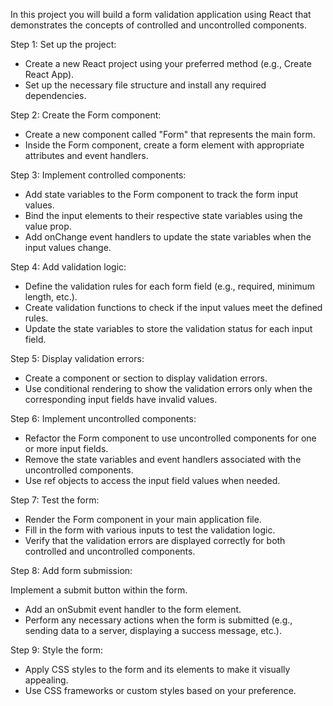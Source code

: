 
In this project you will build a
form validation application using
React that demonstrates the concepts of
controlled and uncontrolled components.

Step 1: Set up the project:

- Create a new React project using your
preferred method (e.g., Create React App).
- Set up the necessary file structure and
install any required dependencies.

Step 2: Create the Form component:

- Create a new component called "Form"
that represents the main form.
- Inside the Form component, create a
form element with appropriate
attributes and event handlers.

Step 3: Implement controlled components:

- Add state variables to the
Form component to track the form
input values.
- Bind the input elements to their
respective state variables using
the value prop.
- Add onChange event handlers to update
the state variables when the input
values change.

Step 4: Add validation logic:

- Define the validation rules for
each form field (e.g., required,
minimum length, etc.).
- Create validation functions to
check if the input values meet
the defined rules.
- Update the state variables to store
the validation status for each input field.

Step 5: Display validation errors:

- Create a component or section to 
display validation errors.
- Use conditional rendering to show the
validation errors only when the
corresponding input fields have
invalid values.

Step 6: Implement uncontrolled components:

- Refactor the Form component to use
uncontrolled components for one or
more input fields.
- Remove the state variables and event
handlers associated with the
uncontrolled components.
- Use ref objects to access the input
field values when needed.

Step 7: Test the form:

- Render the Form component in your
main application file.
- Fill in the form with various inputs
to test the validation logic.
- Verify that the validation errors are
displayed correctly for both
controlled and uncontrolled components.

Step 8: Add form submission:

Implement a submit button within the form.
- Add an onSubmit event handler to 
the form element.
- Perform any necessary actions when
the form is submitted (e.g., sending data
to a server, displaying a success message,
etc.).

Step 9: Style the form:

- Apply CSS styles to the form and its
elements to make it visually appealing.
- Use CSS frameworks or custom styles
based on your preference.


